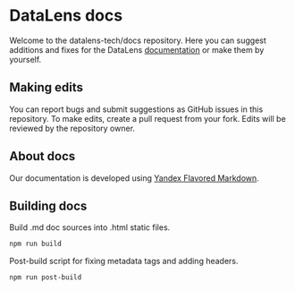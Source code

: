 # DataLens docs

Welcome to the datalens-tech/docs repository. Here you can suggest additions and fixes for the DataLens [documentation](https://datalens.tech/docs) or make them by yourself.

## Making edits

You can report bugs and submit suggestions as GitHub issues in this repository. To make edits, create a pull request from your fork. Edits will be reviewed by the repository owner.

## About docs

Our documentation is developed using [Yandex Flavored Markdown](https://diplodoc.com/docs/en/index-yfm).

## Building docs

Build .md doc sources into .html static files.

```bash
npm run build
```
Post-build script for fixing metadata tags and adding headers.

```bash
npm run post-build
```
